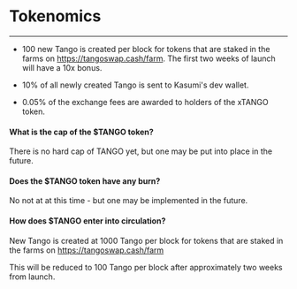 # Tokenomics

---

- 100 new Tango is created per block for tokens that are staked in the farms on <https://tangoswap.cash/farm>. The first two weeks of launch will have a 10x bonus.

- 10% of all newly created Tango is sent to Kasumi's dev wallet.

- 0.05% of the exchange fees are awarded to holders of the xTANGO token.


#### What is the cap of the $TANGO token?

There is no hard cap of TANGO yet, but one may be put into place in the future.

#### Does the $TANGO token have any burn?

No not at at this time - but one may be implemented in the future.

#### How does $TANGO enter into circulation?

New Tango is created at 1000 Tango per block for tokens that are staked in the farms on <https://tangoswap.cash/farm>

This will be reduced to 100 Tango per block after approximately two weeks from launch.
